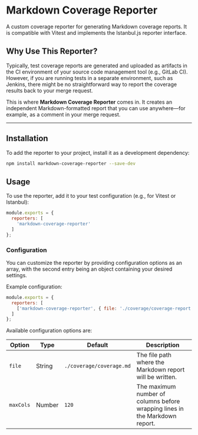 # Markdown Coverage Reporter

A custom coverage reporter for generating Markdown coverage reports. It is compatible with Vitest and implements the Istanbul.js reporter interface.

## Why Use This Reporter?

Typically, test coverage reports are generated and uploaded as artifacts in the CI environment of your source code management tool (e.g., GitLab CI). However, if you are running tests in a separate environment, such as Jenkins, there might be no straightforward way to report the coverage results back to your merge request.

This is where **Markdown Coverage Reporter** comes in. It creates an independent Markdown-formatted report that you can use anywhere—for example, as a comment in your merge request.

---

## Installation

To add the reporter to your project, install it as a development dependency:

```bash
npm install markdown-coverage-reporter --save-dev
```

## Usage

To use the reporter, add it to your test configuration (e.g., for Vitest or Istanbul):

```js
module.exports = {
  reporters: [
    'markdown-coverage-reporter'
  ]
};
```

### Configuration

You can customize the reporter by providing configuration options as an array, with the second entry being an object containing your desired settings.

Example configuration:

```js
module.exports = {
  reporters: [
    ['markdown-coverage-reporter', { file: './coverage/coverage-report.md' }]
  ]
};
```

Available configuration options are:

| Option    | Type   | Default                  | Description                                                                 |
|-----------|--------|--------------------------|-----------------------------------------------------------------------------|
| `file`    | String | `./coverage/coverage.md` | The file path where the Markdown report will be written.                   |
| `maxCols` | Number | `120`                    | The maximum number of columns before wrapping lines in the Markdown report. |

